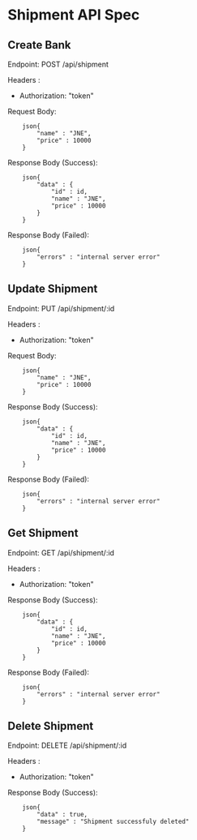 # Shipment API Spec

## Create Bank
Endpoint: POST /api/shipment

Headers :
- Authorization: "token"

Request Body:
```
    json{
        "name" : "JNE",
        "price" : 10000
    }
```

Response Body (Success):
```
    json{
        "data" : {
            "id" : id,
            "name" : "JNE",
            "price" : 10000
        }
    }
```

Response Body (Failed):
```
    json{
        "errors" : "internal server error"
    }
```

## Update Shipment
Endpoint: PUT /api/shipment/:id

Headers :
- Authorization: "token"

Request Body:
```
    json{
        "name" : "JNE",
        "price" : 10000
    }
```

Response Body (Success):
```
    json{
        "data" : {
            "id" : id,
            "name" : "JNE",
            "price" : 10000
        }
    }
```

Response Body (Failed):
```
    json{
        "errors" : "internal server error"
    }
```

## Get Shipment
Endpoint: GET /api/shipment/:id

Headers :
- Authorization: "token"

Response Body (Success):
```
    json{
        "data" : {
            "id" : id,
            "name" : "JNE",
            "price" : 10000
        }
    }
```

Response Body (Failed):
```
    json{
        "errors" : "internal server error"
    }
```

## Delete Shipment
Endpoint: DELETE /api/shipment/:id

Headers :
- Authorization: "token"

Response Body (Success):
```
    json{
        "data" : true,
        "message" : "Shipment successfuly deleted"
    }
```